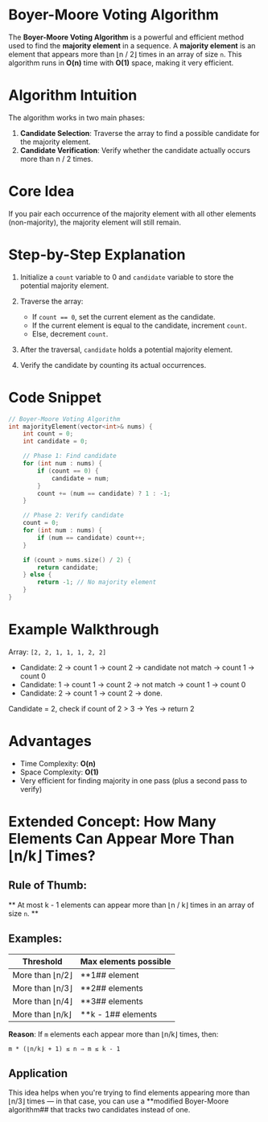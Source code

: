 # Boyer-Moore Voting Algorithm

The **Boyer-Moore Voting Algorithm** is a powerful and efficient method used to find the **majority element** in a sequence. A **majority element** is an element that appears more than ⌊n / 2⌋ times in an array of size `n`. This algorithm runs in **O(n)** time with **O(1)** space, making it very efficient.


# Algorithm Intuition

The algorithm works in two main phases:

1. **Candidate Selection**: Traverse the array to find a possible candidate for the majority element.
2. **Candidate Verification**: Verify whether the candidate actually occurs more than n / 2 times.

# Core Idea

If you pair each occurrence of the majority element with all other elements (non-majority), the majority element will still remain.


# Step-by-Step Explanation

1. Initialize a `count` variable to 0 and `candidate` variable to store the potential majority element.
2. Traverse the array:

   * If `count == 0`, set the current element as the candidate.
   * If the current element is equal to the candidate, increment `count`.
   * Else, decrement `count`.
3. After the traversal, `candidate` holds a potential majority element.
4. Verify the candidate by counting its actual occurrences.


# Code Snippet

```cpp
// Boyer-Moore Voting Algorithm
int majorityElement(vector<int>& nums) {
    int count = 0;
    int candidate = 0;

    // Phase 1: Find candidate
    for (int num : nums) {
        if (count == 0) {
            candidate = num;
        }
        count += (num == candidate) ? 1 : -1;
    }

    // Phase 2: Verify candidate
    count = 0;
    for (int num : nums) {
        if (num == candidate) count++;
    }

    if (count > nums.size() / 2) {
        return candidate;
    } else {
        return -1; // No majority element
    }
}
```


# Example Walkthrough

Array: `[2, 2, 1, 1, 1, 2, 2]`

* Candidate: 2 → count 1 → count 2 → candidate not match → count 1 → count 0
* Candidate: 1 → count 1 → count 2 → not match → count 1 → count 0
* Candidate: 2 → count 1 → count 2 → done.

Candidate = 2, check if count of 2 > 3 → Yes → return 2

# Advantages

* Time Complexity: **O(n)**
* Space Complexity: **O(1)**
* Very efficient for finding majority in one pass (plus a second pass to verify)

# Extended Concept: How Many Elements Can Appear More Than ⌊n/k⌋ Times?

## Rule of Thumb: 

** At most k - 1 elements can appear more than ⌊n / k⌋ times in an array of size `n`. **

## Examples: 

| Threshold       | Max elements possible |
| --------------- | --------------------- |
| More than ⌊n/2⌋ | **1## element         |
| More than ⌊n/3⌋ | **2## elements        |
| More than ⌊n/4⌋ | **3## elements        |
| More than ⌊n/k⌋ | **k - 1## elements    |

**Reason**: If `m` elements each appear more than ⌊n/k⌋ times, then:

```
m * (⌊n/k⌋ + 1) ≤ n ⇒ m ≤ k - 1
```

## Application 

This idea helps when you're trying to find elements appearing more than ⌊n/3⌋ times — in that case, you can use a **modified Boyer-Moore algorithm## that tracks two candidates instead of one.

